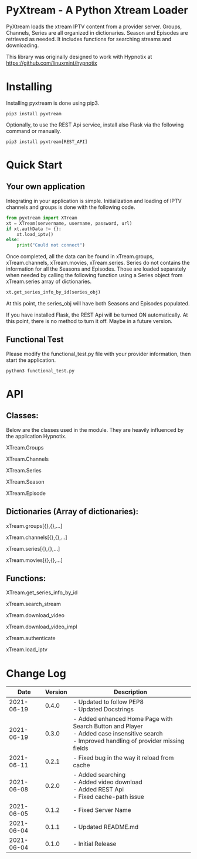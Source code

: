 # PyXtream - A Python Xtream Loader

PyXtream loads the xtream IPTV content from a provider server. Groups, Channels, Series are all organized in dictionaries. Season and Episodes are retrieved as needed. It includes functions for searching streams and downloading.

This library was originally designed to work with Hypnotix at https://github.com/linuxmint/hypnotix

# Installing

Installing pyxtream is done using pip3.

```shell
pip3 install pyxtream
```

Optionally, to use the REST Api service, install also Flask via the following command or manually.

```shell
pip3 install pyxtream[REST_API]
```


# Quick Start

## Your own application

Integrating in your application is simple. Initialization and loading of IPTV channels and groups is done with the following code.

```python
from pyxtream import XTream
xt = XTream(servername, username, password, url)
if xt.authData != {}:
    xt.load_iptv()
else:
    print("Could not connect")
```

Once completed, all the data can be found in xTream.groups, xTream.channels, xTream.movies, xTream.series. Series do not contains the information for all the Seasons and Episodes. Those are loaded separately when needed by calling the following function using a Series object from xTream.series array of dictionaries.

```python
xt.get_series_info_by_id(series_obj)
```

At this point, the series_obj will have both Seasons and Episodes populated.

If you have installed Flask, the REST Api will be turned ON automatically. At this point, there is no method to turn it off. Maybe in a future version.

## Functional Test

Please modify the functional_test.py file with your provider information, then start the application.

```shell
python3 functional_test.py
```

# API

## Classes:

Below are the classes used in the module. They are heavily influenced by the application Hypnotix.

XTream.Groups

XTream.Channels

XTream.Series

XTream.Season

XTream.Episode

## Dictionaries (Array of dictionaries):

xTream.groups[{},{},...]

xTream.channels[{},{},...]

xTream.series[{},{},...]

xTream.movies[{},{},...]

## Functions:

XTream.get_series_info_by_id

xTream.search_stream

xTream.download_video

xTream.download_video_impl

xTream.authenticate

xTream.load_iptv

# Change Log

| Date | Version | Description |
| ----------- | -----| ----------- |
| 2021-06-19 | 0.4.0 | - Updated to follow PEP8<br>- Updated Docstrings |
| 2021-06-19 | 0.3.0 | - Added enhanced Home Page with Search Button and Player<br>- Added case insensitive search<br>- Improved handling of provider missing fields |
| 2021-06-11 | 0.2.1 | - Fixed bug in the way it reload from cache |
| 2021-06-08 | 0.2.0 | - Added searching<br>- Added video download<br>- Added REST Api<br>- Fixed cache-path issue |
| 2021-06-05 | 0.1.2 | - Fixed Server Name |
| 2021-06-04 | 0.1.1 | - Updated README.md |
| 2021-06-04 | 0.1.0 | - Initial Release |
